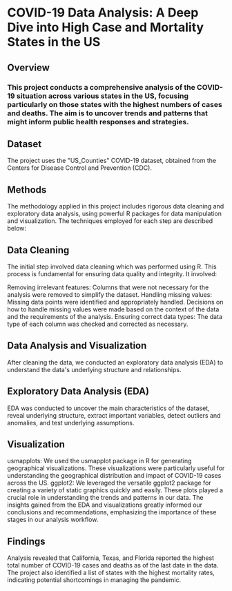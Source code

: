 # COVID-19 Data Analysis: A Deep Dive into High Case and Mortality States in the US

## Overview

### This project conducts a comprehensive analysis of the COVID-19 situation across various states in the US, focusing particularly on those states with the highest numbers of cases and deaths. The aim is to uncover trends and patterns that might inform public health responses and strategies.

## Dataset

The project uses the "US_Counties" COVID-19 dataset, obtained from the Centers for Disease Control and Prevention (CDC).

## Methods

The methodology applied in this project includes rigorous data cleaning and exploratory data analysis, using powerful R packages for data manipulation and visualization. The techniques employed for each step are described below:

## Data Cleaning
The initial step involved data cleaning which was performed using R. This process is fundamental for ensuring data quality and integrity. It involved:

Removing irrelevant features: Columns that were not necessary for the analysis were removed to simplify the dataset.
Handling missing values: Missing data points were identified and appropriately handled. Decisions on how to handle missing values were made based on the context of the data and the requirements of the analysis.
Ensuring correct data types: The data type of each column was checked and corrected as necessary.
## Data Analysis and Visualization
After cleaning the data, we conducted an exploratory data analysis (EDA) to understand the data's underlying structure and relationships.

## Exploratory Data Analysis (EDA)

EDA was conducted to uncover the main characteristics of the dataset, reveal underlying structure, extract important variables, detect outliers and anomalies, and test underlying assumptions.

## Visualization

usmapplots: We used the usmapplot package in R for generating geographical visualizations. These visualizations were particularly useful for understanding the geographical distribution and impact of COVID-19 cases across the US.
ggplot2: We leveraged the versatile ggplot2 package for creating a variety of static graphics quickly and easily. These plots played a crucial role in understanding the trends and patterns in our data.
The insights gained from the EDA and visualizations greatly informed our conclusions and recommendations, emphasizing the importance of these stages in our analysis workflow.

## Findings

Analysis revealed that California, Texas, and Florida reported the highest total number of COVID-19 cases and deaths as of the last date in the data. The project also identified a list of states with the highest mortality rates, indicating potential shortcomings in managing the pandemic.

